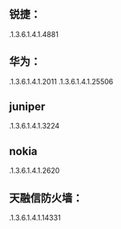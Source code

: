 ## 锐捷：

.1.3.6.1.4.1.4881

## 华为：

.1.3.6.1.4.1.2011
.1.3.6.1.4.1.25506

## juniper 

.1.3.6.1.4.1.3224

## nokia

.1.3.6.1.4.1.2620

## 天融信防火墙：

.1.3.6.1.4.1.14331